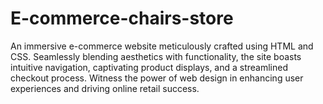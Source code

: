 # E-commerce-chairs-store
An immersive e-commerce website meticulously crafted using HTML and CSS. Seamlessly blending aesthetics with functionality, the site boasts intuitive navigation, captivating product displays, and a streamlined checkout process. Witness the power of web design in enhancing user experiences and driving online retail success.
